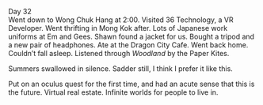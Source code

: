 Day 32  
Went down to Wong Chuk Hang at 2:00. Visited 36 Technology, a VR Developer. Went thrifting in Mong Kok after. Lots of Japanese work uniforms at Em and Gees. Shawn found a jacket for us. Bought a tripod and a new pair of headphones. Ate at the Dragon City Cafe. Went back home. Couldn’t fall asleep. Listened through *Woodland* by the Paper Kites. 

Summers swallowed in silence. Sadder still, I think I prefer it like this.

Put on an oculus quest for the first time, and had an acute sense that this is the future. Virtual real estate. Infinite worlds for people to live in.

